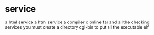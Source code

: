 # service
a html service a html service a compiler c online far and all the checking services
you must create a directory cgi-bin to put all the executable elf
